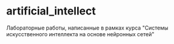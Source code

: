 # artificial_intellect
Лабораторные работы, написанные в рамках курса "Системы искусственного интеллекта на основе нейронных сетей"
